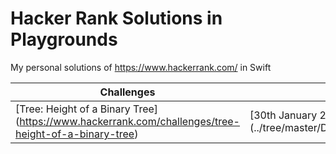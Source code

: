 # Hacker Rank Solutions in Playgrounds

My personal solutions of https://www.hackerrank.com/ in Swift

Challenges | Solution
--- | --- 
[Tree: Height of a Binary Tree] (https://www.hackerrank.com/challenges/tree-height-of-a-binary-tree) | [30th January 2017 ] (../tree/master/DSTree_Height_of_a_Binary_Tree.playground)

    